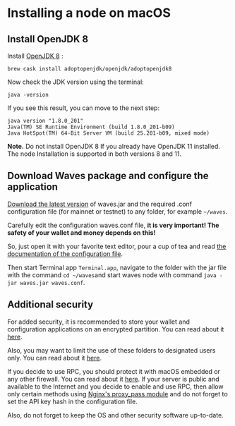 # Installing a node on macOS

## Install OpenJDK 8

Install [OpenJDK 8](tps://github.com/AdoptOpenJDK/homebrew-openjdk) :

```
brew cask install adoptopenjdk/openjdk/adoptopenjdk8
```

Now check the JDK version using the terminal:

```
java -version
```

If you see this result, you can move to the next step:

```
java version "1.8.0_201"
Java(TM) SE Runtime Environment (build 1.8.0_201-b09)
Java HotSpot(TM) 64-Bit Server VM (build 25.201-b09, mixed mode)
```

**Note.** Do not install OpenJDK 8 If you already have OpenJDK 11 installed. The node Installation is supported in both versions 8 and 11.

## Download Waves package and configure the application

[Download the latest version](https://github.com/wavesplatform/Waves/releases) of waves.jar and the required .conf configuration file (for mainnet or testnet) to any folder, for example `~/waves`.

Carefully edit the configuration waves.conf file, **it is very important! The safety of your wallet and money depends on this!**

So, just open it with your favorite text editor, pour a cup of tea and read [the documentation of the configuration file](/en/waves-node/node-configuration.md).

Then start Terminal app `Terminal.app`, navigate to the folder with the jar file with the command `cd ~/waves`and start waves node with command `java -jar waves.jar waves.conf`.

## Additional security

For added security, it is recommended to store your wallet and configuration applications on an encrypted partition. You can read about it [here](https://support.apple.com/en-us/HT201599).

Also, you may want to limit the use of these folders to designated users only. You can read about it [here](http://ss64.com/osx/chown.html).

If you decide to use RPC, you should protect it with macOS embedded or any other firewall. You can read about it [here](https://support.apple.com/en-us/HT201642). If your server is public and available to the Internet and you decide to enable and use RPC, then allow only certain methods using [Nginx's proxy\_pass module](http://nginx.org/ru/docs/http/ngx_http_proxy_module.html) and do not forget to set the API key hash in the configuration file.

Also, do not forget to keep the OS and other security software up-to-date.
